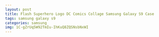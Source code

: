 ```yaml
---
layout: post
title: Flash Superhero Logo DC Comics Collage Samsung Galaxy S9 Case
tags: samsung galaxy s9
categories: samsung
img: 1C-gZrUq5W92TmIu-IhKuQ8ZQSNsbNxWI
---
```

